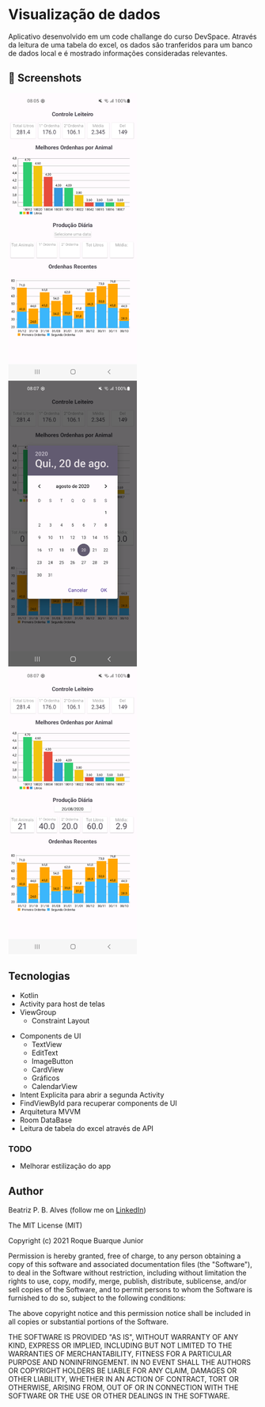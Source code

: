 # Visualização de dados 
Aplicativo desenvolvido em um code challange do curso DevSpace. Através da leitura de uma tabela do excel, os dados são tranferidos para um banco de dados local e é mostrado informações consideradas relevantes.



## :camera_flash: Screenshots
<!-- You can add more screenshots here if you like -->
<img src="result_2.png" width="260">&emsp;<img src="result_1.png" width="260">&emsp;<img src="result_3.png" width="260">

## Tecnologias
* Kotlin
* Activity para host de telas
* ViewGroup
    * Constraint Layout
- Components de UI
    - TextView
    - EditText
    - ImageButton
    - CardView
    - Gráficos
    - CalendarView
- Intent Explicita para abrir a segunda Activity
- FindViewById para recuperar components de UI
- Arquitetura MVVM
- Room DataBase
- Leitura de tabela do excel através de API

### TODO
- Melhorar estilização do app

## Author
Beatriz P. B. Alves (follow me on [LinkedIn](https://www.linkedin.com/in/beatriz-alves-4871b3263/))

The MIT License (MIT)

Copyright (c) 2021 Roque Buarque Junior

Permission is hereby granted, free of charge, to any person obtaining a copy of
this software and associated documentation files (the "Software"), to deal in
the Software without restriction, including without limitation the rights to
use, copy, modify, merge, publish, distribute, sublicense, and/or sell copies of
the Software, and to permit persons to whom the Software is furnished to do so,
subject to the following conditions:

The above copyright notice and this permission notice shall be included in all
copies or substantial portions of the Software.

THE SOFTWARE IS PROVIDED "AS IS", WITHOUT WARRANTY OF ANY KIND, EXPRESS OR
IMPLIED, INCLUDING BUT NOT LIMITED TO THE WARRANTIES OF MERCHANTABILITY, FITNESS
FOR A PARTICULAR PURPOSE AND NONINFRINGEMENT. IN NO EVENT SHALL THE AUTHORS OR
COPYRIGHT HOLDERS BE LIABLE FOR ANY CLAIM, DAMAGES OR OTHER LIABILITY, WHETHER
IN AN ACTION OF CONTRACT, TORT OR OTHERWISE, ARISING FROM, OUT OF OR IN
CONNECTION WITH THE SOFTWARE OR THE USE OR OTHER DEALINGS IN THE SOFTWARE.
